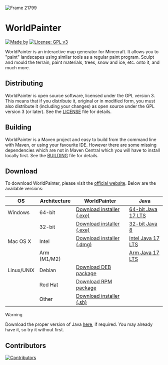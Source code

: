 ![Frame 21799](https://github.com/M-U-C-K-A/WorldPainter/assets/96072629/41ebb073-3513-466a-8a15-3ab3770ef1f5)
# WorldPainter
[![Made by](https://img.shields.io/badge/Made%20by-Captain--Chaos-blueviolet)](https://github.com/Captain-Chaos)
[![License: GPL v3](https://img.shields.io/badge/License-GPL%20v3-blue.svg)](https://www.gnu.org/licenses/gpl-3.0)

WorldPainter is an interactive map generator for Minecraft. It allows you to "paint" landscapes using similar tools as a regular paint program. Sculpt and mould the terrain, paint materials, trees, snow and ice, etc. onto it, and much more.

## Distributing

WorldPainter is open source software, licensed under the GPL version 3. This means that if you distribute it, original or in modified form, you must also distribute it (including your changes) as open source under the GPL version 3 (or later). See the [LICENSE](LICENSE) file for details.

## Building

WorldPainter is a Maven project and easy to build from the command line with Maven, or using your favourite IDE. However there are some missing dependencies which are not in Maven Central which you will have to install locally first. See the [BUILDING](BUILDING.md) file for details.

## Download

To download WorldPainter, please visit the [official website](https://www.worldpainter.net/). Below are the available versions:

|        OS             |     Architecture           | WorldPainter                                           | Java                                                   |
|---------------------|----------------|--------------------------------------------------------|--------------------------------------------------------|
| Windows             | 64-bit         | [Download installer (.exe)](https://www.worldpainter.org/files/worldpainter_2.21.3.exe)    | [64-bit Java 17 LTS](https://www.java.com)                    |
|                     | 32-bit         | [Download installer (.exe)](https://www.worldpainter.org/files/worldpainter_32_2.21.3.exe) | [32-bit Java 8](https://www.java.com)                      |
| Mac OS X            | Intel          | [Download installer (.dmg)](https://www.worldpainter.org/files/worldpainter_2.21.3.dmg)    | [Intel Java 17 LTS](https://www.java.com)                  |
|                     | Arm (M1/M2)    |                                                        | [Arm Java 17 LTS](https://www.java.com)                    |
| Linux/UNIX          | Debian         | [Download DEB package](https://www.worldpainter.org/files/worldpainter_2.21.3.deb)        |                                                        |
|                     | Red Hat        | [Download RPM package](https://www.worldpainter.org/files/worldpainter_2.21.3.rpm)        |                                                        |
|                     | Other          | [Download installer (.sh)](https://www.worldpainter.org/files/worldpainter_2.21.3.sh)     |                                                        |


> [!WARNING]  
> Download the proper version of Java [here](https://www.java.com/), if required. You may already have it, so try it without first.



## Contributors


[![Contributors](https://contrib.rocks/image?repo=Captain-Chaos/WorldPainter)](https://github.com/Captain-Chaos/WorldPainter/graphs/contributors)
